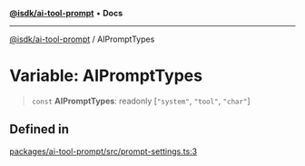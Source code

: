 [**@isdk/ai-tool-prompt**](../README.md) • **Docs**

***

[@isdk/ai-tool-prompt](../globals.md) / AIPromptTypes

# Variable: AIPromptTypes

> `const` **AIPromptTypes**: readonly [`"system"`, `"tool"`, `"char"`]

## Defined in

[packages/ai-tool-prompt/src/prompt-settings.ts:3](https://github.com/isdk/ai-tool-prompt.js/blob/cf3fc2758759b055a3b34708f92339dcf4ac415b/src/prompt-settings.ts#L3)
